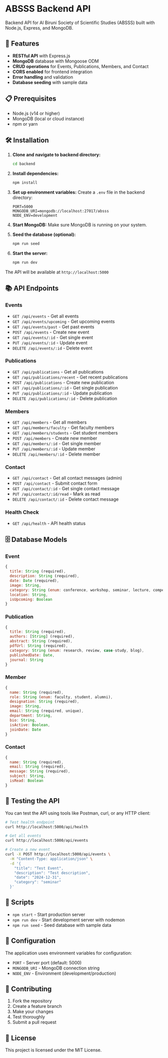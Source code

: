 # ABSSS Backend API

Backend API for Al Biruni Society of Scientific Studies (ABSSS) built with Node.js, Express, and MongoDB.

## 🚀 Features

- **RESTful API** with Express.js
- **MongoDB** database with Mongoose ODM
- **CRUD operations** for Events, Publications, Members, and Contact
- **CORS enabled** for frontend integration
- **Error handling** and validation
- **Database seeding** with sample data

## 📋 Prerequisites

- Node.js (v14 or higher)
- MongoDB (local or cloud instance)
- npm or yarn

## 🛠️ Installation

1. **Clone and navigate to backend directory:**
   ```bash
   cd backend
   ```

2. **Install dependencies:**
   ```bash
   npm install
   ```

3. **Set up environment variables:**
   Create a `.env` file in the backend directory:
   ```env
   PORT=5000
   MONGODB_URI=mongodb://localhost:27017/absss
   NODE_ENV=development
   ```

4. **Start MongoDB:**
   Make sure MongoDB is running on your system.

5. **Seed the database (optional):**
   ```bash
   npm run seed
   ```

6. **Start the server:**
   ```bash
   npm run dev
   ```

The API will be available at `http://localhost:5000`

## 📚 API Endpoints

### Events
- `GET /api/events` - Get all events
- `GET /api/events/upcoming` - Get upcoming events
- `GET /api/events/past` - Get past events
- `POST /api/events` - Create new event
- `GET /api/events/:id` - Get single event
- `PUT /api/events/:id` - Update event
- `DELETE /api/events/:id` - Delete event

### Publications
- `GET /api/publications` - Get all publications
- `GET /api/publications/recent` - Get recent publications
- `POST /api/publications` - Create new publication
- `GET /api/publications/:id` - Get single publication
- `PUT /api/publications/:id` - Update publication
- `DELETE /api/publications/:id` - Delete publication

### Members
- `GET /api/members` - Get all members
- `GET /api/members/faculty` - Get faculty members
- `GET /api/members/students` - Get student members
- `POST /api/members` - Create new member
- `GET /api/members/:id` - Get single member
- `PUT /api/members/:id` - Update member
- `DELETE /api/members/:id` - Delete member

### Contact
- `GET /api/contact` - Get all contact messages (admin)
- `POST /api/contact` - Submit contact form
- `GET /api/contact/:id` - Get single contact message
- `PUT /api/contact/:id/read` - Mark as read
- `DELETE /api/contact/:id` - Delete contact message

### Health Check
- `GET /api/health` - API health status

## 🗄️ Database Models

### Event
```javascript
{
  title: String (required),
  description: String (required),
  date: Date (required),
  image: String,
  category: String (enum: conference, workshop, seminar, lecture, competition),
  location: String,
  isUpcoming: Boolean
}
```

### Publication
```javascript
{
  title: String (required),
  authors: [String] (required),
  abstract: String (required),
  pdfUrl: String (required),
  category: String (enum: research, review, case-study, blog),
  publishedDate: Date,
  journal: String
}
```

### Member
```javascript
{
  name: String (required),
  role: String (enum: faculty, student, alumni),
  designation: String (required),
  image: String,
  email: String (required, unique),
  department: String,
  bio: String,
  isActive: Boolean,
  joinDate: Date
}
```

### Contact
```javascript
{
  name: String (required),
  email: String (required),
  message: String (required),
  subject: String,
  isRead: Boolean
}
```

## 🧪 Testing the API

You can test the API using tools like Postman, curl, or any HTTP client:

```bash
# Test health endpoint
curl http://localhost:5000/api/health

# Get all events
curl http://localhost:5000/api/events

# Create a new event
curl -X POST http://localhost:5000/api/events \
  -H "Content-Type: application/json" \
  -d '{
    "title": "Test Event",
    "description": "Test description",
    "date": "2024-12-31",
    "category": "seminar"
  }'
```

## 📝 Scripts

- `npm start` - Start production server
- `npm run dev` - Start development server with nodemon
- `npm run seed` - Seed database with sample data

## 🔧 Configuration

The application uses environment variables for configuration:

- `PORT` - Server port (default: 5000)
- `MONGODB_URI` - MongoDB connection string
- `NODE_ENV` - Environment (development/production)

## 🤝 Contributing

1. Fork the repository
2. Create a feature branch
3. Make your changes
4. Test thoroughly
5. Submit a pull request

## 📄 License

This project is licensed under the MIT License. 